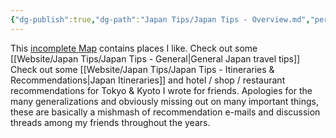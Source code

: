 ```yaml
---
{"dg-publish":true,"dg-path":"Japan Tips/Japan Tips - Overview.md","permalink":"/japan-tips/japan-tips-overview/","tags":["japan"],"noteIcon":"1","created":"2025-04-11T21:01:18.610+02:00","updated":"2025-04-12T13:50:52.025+02:00"}
---
```


This [incomplete Map](https://maps.app.goo.gl/MBoDHWnmyQ5tY5Pf8) contains places I like.
Check out some [[Website/Japan Tips/Japan Tips - General\|General Japan travel tips]]
Check out some [[Website/Japan Tips/Japan Tips - Itineraries & Recommendations\|Japan Itineraries]] and hotel / shop / restaurant recommendations for Tokyo & Kyoto I wrote for friends.
Apologies for the many generalizations and obviously missing out on many important things, these are basically a mishmash of recommendation e-mails and discussion threads among my friends throughout the years.